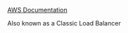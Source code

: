 [AWS Documentation](https://docs.aws.amazon.com/elasticloadbalancing/latest/classic/introduction.html)

Also known as a Classic Load Balancer